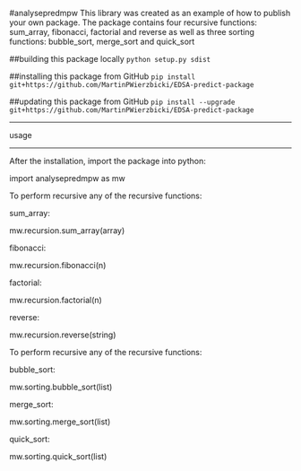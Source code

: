 #analysepredmpw
This library was created as an example of how to publish your own package.
The package contains four recursive functions: sum_array, fibonacci, factorial and reverse
as well as three sorting functions: bubble_sort, merge_sort and quick_sort

##building this package locally
`python setup.py sdist`

##installing this package from GitHub
`pip install git+https://github.com/MartinPWierzbicki/EDSA-predict-package`


##updating this package from GitHub
`pip install --upgrade git+https://github.com/MartinPWierzbicki/EDSA-predict-package`



______________________________
usage
______________________________

After the installation, import the package into python:

import analysepredmpw as mw

To perform recursive any of the recursive functions:

sum_array:

mw.recursion.sum_array(array)

fibonacci:

mw.recursion.fibonacci(n)

factorial:

mw.recursion.factorial(n)

reverse:

mw.recursion.reverse(string)






To perform recursive any of the recursive functions:

bubble_sort:

mw.sorting.bubble_sort(list)

merge_sort:

mw.sorting.merge_sort(list)

quick_sort:

mw.sorting.quick_sort(list)
